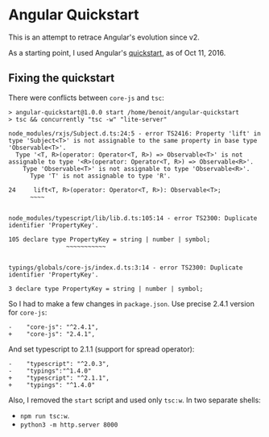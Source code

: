 # Angular Quickstart

This is an attempt to retrace Angular's evolution since v2.

As a starting point, I used Angular's [quickstart](https://web.archive.org/web/20161011223739mp_/https://angular.io/docs/ts/latest/quickstart.html), as of Oct 11, 2016.

## Fixing the quickstart

There were conflicts between `core-js` and `tsc`:

    > angular-quickstart@1.0.0 start /home/benoit/angular-quickstart
    > tsc && concurrently "tsc -w" "lite-server"

    node_modules/rxjs/Subject.d.ts:24:5 - error TS2416: Property 'lift' in type 'Subject<T>' is not assignable to the same property in base type 'Observable<T>'.
      Type '<T, R>(operator: Operator<T, R>) => Observable<T>' is not assignable to type '<R>(operator: Operator<T, R>) => Observable<R>'.
        Type 'Observable<T>' is not assignable to type 'Observable<R>'.
          Type 'T' is not assignable to type 'R'.

    24     lift<T, R>(operator: Operator<T, R>): Observable<T>;
          ~~~~


    node_modules/typescript/lib/lib.d.ts:105:14 - error TS2300: Duplicate identifier 'PropertyKey'.

    105 declare type PropertyKey = string | number | symbol;
                    ~~~~~~~~~~~


    typings/globals/core-js/index.d.ts:3:14 - error TS2300: Duplicate identifier 'PropertyKey'.

    3 declare type PropertyKey = string | number | symbol;

So I had to make a few changes in `package.json`. Use precise 2.4.1 version for `core-js`:

    -    "core-js": "^2.4.1",
    +    "core-js": "2.4.1",

And set typescript to 2.1.1 (support for spread operator):

    -    "typescript": "^2.0.3",
    -    "typings":"^1.4.0"
    +    "typescript": "^2.1.1",
    +    "typings": "^1.4.0"

Also, I removed the `start` script and used only `tsc:w`. In two separate shells:

* `npm run tsc:w`.
* `python3 -m http.server 8000`

